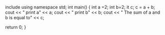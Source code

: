 include <iostream>
using namespace std;
int main()
{
    int a =2; 
    int b=2; 
    it c;
    c = a + b; 
 cout << " print a" << a; 
 cout << " print b" << b; 
 cout << " The sum of a and b is equal to" << c; 
 
  return 0;
}
